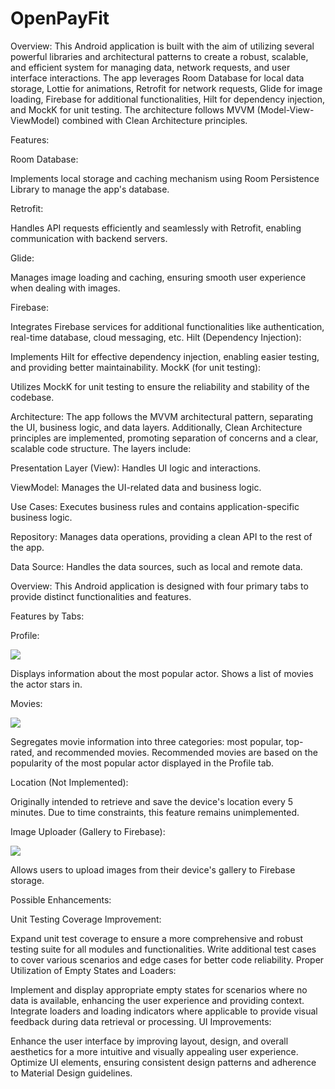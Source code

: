 # OpenPayFit

Overview:
This Android application is built with the aim of utilizing several powerful libraries and architectural patterns to create a robust, scalable, and efficient system for managing data, network requests, and user interface interactions. The app leverages Room Database for local data storage, Lottie for animations, Retrofit for network requests, Glide for image loading, Firebase for additional functionalities, Hilt for dependency injection, and MockK for unit testing. The architecture follows MVVM (Model-View-ViewModel) combined with Clean Architecture principles.

Features:

Room Database:

Implements local storage and caching mechanism using Room Persistence Library to manage the app's database.

Retrofit:

Handles API requests efficiently and seamlessly with Retrofit, enabling communication with backend servers.

Glide:

Manages image loading and caching, ensuring smooth user experience when dealing with images.

Firebase:

Integrates Firebase services for additional functionalities like authentication, real-time database, cloud messaging, etc.
Hilt (Dependency Injection):

Implements Hilt for effective dependency injection, enabling easier testing, and providing better maintainability.
MockK (for unit testing):

Utilizes MockK for unit testing to ensure the reliability and stability of the codebase.

Architecture:
The app follows the MVVM architectural pattern, separating the UI, business logic, and data layers. Additionally, Clean Architecture principles are implemented, promoting separation of concerns and a clear, scalable code structure. The layers include:

Presentation Layer (View):
Handles UI logic and interactions.

ViewModel:
Manages the UI-related data and business logic.

Use Cases:
Executes business rules and contains application-specific business logic.

Repository:
Manages data operations, providing a clean API to the rest of the app.

Data Source:
Handles the data sources, such as local and remote data.

Overview:
This Android application is designed with four primary tabs to provide distinct functionalities and features.

Features by Tabs:

Profile:

![](profile.png)

Displays information about the most popular actor.
Shows a list of movies the actor stars in.

Movies:

![](movies.png)

Segregates movie information into three categories: most popular, top-rated, and recommended movies.
Recommended movies are based on the popularity of the most popular actor displayed in the Profile tab.

Location (Not Implemented):

Originally intended to retrieve and save the device's location every 5 minutes.
Due to time constraints, this feature remains unimplemented.

Image Uploader (Gallery to Firebase):

![](firebase.png)

Allows users to upload images from their device's gallery to Firebase storage.

Possible Enhancements:

Unit Testing Coverage Improvement:

Expand unit test coverage to ensure a more comprehensive and robust testing suite for all modules and functionalities.
Write additional test cases to cover various scenarios and edge cases for better code reliability.
Proper Utilization of Empty States and Loaders:

Implement and display appropriate empty states for scenarios where no data is available, enhancing the user experience and providing context.
Integrate loaders and loading indicators where applicable to provide visual feedback during data retrieval or processing.
UI Improvements:

Enhance the user interface by improving layout, design, and overall aesthetics for a more intuitive and visually appealing user experience.
Optimize UI elements, ensuring consistent design patterns and adherence to Material Design guidelines.


